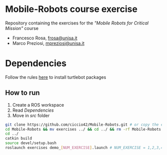 # Mobile-Robots course exercise

Repository containing the exercises for the *"Mobile Robots for Critical Mission"* course

* Francesco Rosa, frosa@unisa.it
* Marco Preziosi, mpreziosi@unisa.it

# Dependencies
Follow the rules [here](https://emanual.robotis.com/docs/en/platform/turtlebot3/quick-start/) to install turtlebot packages

## How to run
1. Create a ROS workspace
2. Read *Dependencies*
3. Move in *src* folder
```bash
git clone https://github.com/ciccio42/Mobile-Robots.git # or copy the exercises directory into the src folder
cd Mobile-Robots && mv exercises ../ && cd ../ && rm -rf Mobile-Robots
cd ../
catkin build
source devel/setup.bash
roslaunch exercises demo_[NUM_EXERCISE].launch # NUM_EXERCISE = 1,2,3,4
```